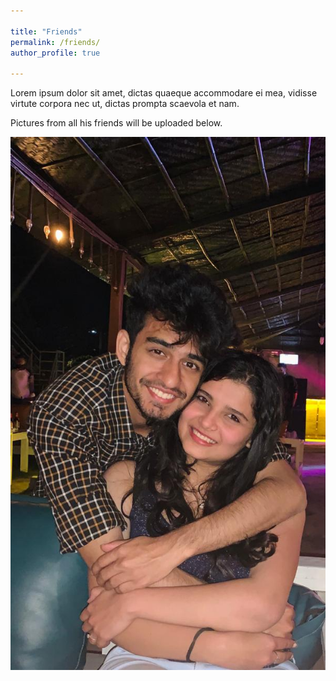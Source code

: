 ```yaml
---

title: "Friends"
permalink: /friends/
author_profile: true

---
```



Lorem ipsum dolor sit amet, dictas quaeque accommodare ei mea, vidisse virtute corpora nec ut, dictas prompta scaevola et nam.

Pictures from all his friends will be uploaded below. 

<img src="/images/World.jpeg">


